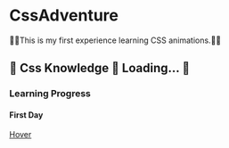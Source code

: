 # CssAdventure

:man_technologist:This is my first experience learning CSS animations.:man_technologist:

<h2> 
🚧  Css Knowledge 🚀 Loading...  🚧
</h2>

<h3>Learning Progress</h3>

<h4>First Day</h4>
<a href="https://www.w3schools.com/cssref/sel_hover.asp">Hover</a>
